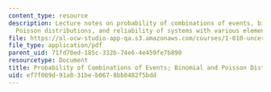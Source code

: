 ```yaml
---
content_type: resource
description: Lecture notes on probability of combinations of events, binomial and
  Poisson distributions, and reliability of systems with various element configurations.
file: https://ol-ocw-studio-app-qa.s3.amazonaws.com/courses/1-010-uncertainty-in-engineering-fall-2008/ef7f089d91a831beb0678bb8482f5bdd_app_01.pdf
file_type: application/pdf
parent_uid: 71fd70ed-185c-332b-74e6-4e459fe7b890
resourcetype: Document
title: Probability of Combinations of Events; Binomial and Poisson Distributions
uid: ef7f089d-91a8-31be-b067-8bb8482f5bdd
---
```

